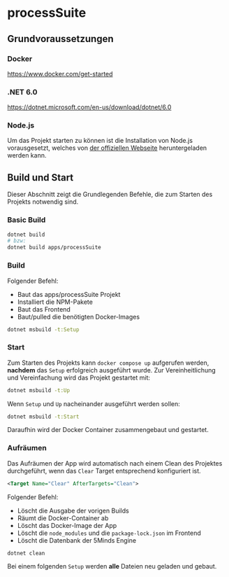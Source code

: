 # processSuite

## Grundvoraussetzungen

### Docker

<https://www.docker.com/get-started>

### .NET 6.0

<https://dotnet.microsoft.com/en-us/download/dotnet/6.0>

### Node.js

Um das Projekt starten zu können ist die Installation von Node.js vorausgesetzt, welches von [der offiziellen Webseite](https://nodejs.org/en/download/)
heruntergeladen werden kann.

## Build und Start

Dieser Abschnitt zeigt die Grundlegenden Befehle, die zum Starten des Projekts notwendig sind.

### Basic Build

```zsh
dotnet build
# bzw:
dotnet build apps/processSuite
```

### Build

Folgender Befehl:

- Baut das apps/processSuite Projekt
- Installiert die NPM-Pakete
- Baut das Frontend
- Baut/pulled die benötigten Docker-Images

```zsh
dotnet msbuild -t:Setup
```

### Start

Zum Starten des Projekts kann `docker compose up` aufgerufen werden, **nachdem** das `Setup` erfolgreich ausgeführt wurde.
Zur Vereinheitlichung und Vereinfachung wird das Projekt gestartet mit:

```zsh
dotnet msbuild -t:Up
```

Wenn `Setup` und `Up` nacheinander ausgeführt werden sollen:

```zsh
dotnet msbuild -t:Start
```

Daraufhin wird der Docker Container zusammengebaut und gestartet.

### Aufräumen

Das Aufräumen der App wird automatisch nach einem Clean des Projektes durchgeführt, wenn das `Clear` Target entsprechend konfiguriert ist.

```xml
<Target Name="Clear" AfterTargets="Clean">
```

Folgender Befehl:

- Löscht die Ausgabe der vorigen Builds
- Räumt die Docker-Container ab
- Löscht das Docker-Image der App
- Löscht die `node_modules` und die `package-lock.json` im Frontend
- Löscht die Datenbank der 5Minds Engine

```zsh
dotnet clean
```

Bei einem folgenden `Setup` werden **alle** Dateien neu geladen und gebaut.

